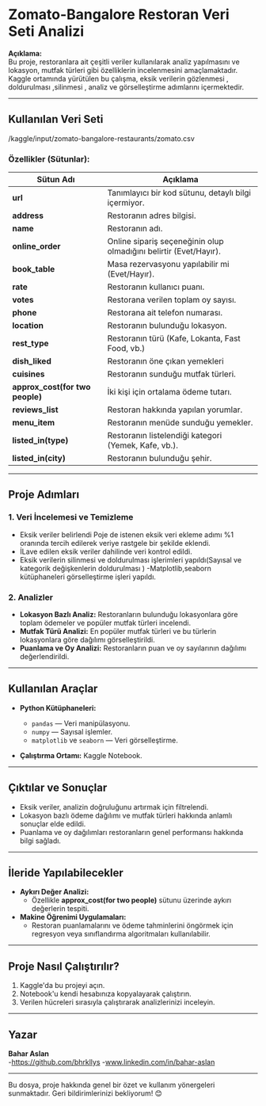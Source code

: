 # Zomato-Bangalore Restoran Veri Seti Analizi

**Açıklama:**  
Bu proje, restoranlara ait çeşitli veriler kullanılarak analiz yapılmasını ve lokasyon, mutfak türleri gibi özelliklerin incelenmesini amaçlamaktadır. 
Kaggle ortamında yürütülen bu çalışma, eksik verilerin gözlenmesi , doldurulması ,silinmesi , analiz ve görselleştirme adımlarını içermektedir.

---

## Kullanılan Veri Seti
/kaggle/input/zomato-bangalore-restaurants/zomato.csv

### Özellikler (Sütunlar):

| Sütun Adı                        | Açıklama                                                                 |
|----------------------------------|-------------------------------------------------------------------------|
| **url**                           | Tanımlayıcı bir kod sütunu, detaylı bilgi içermiyor.                     |
| **address**                      | Restoranın adres bilgisi.                                                |
| **name**                         | Restoranın adı.                                                          |
| **online_order**                 | Online sipariş seçeneğinin olup olmadığını belirtir (Evet/Hayır).        |
| **book_table**                   | Masa rezervasyonu yapılabilir mi (Evet/Hayır).                           |
| **rate**                         | Restoranın kullanıcı puanı.                                              |
| **votes**                        | Restorana verilen toplam oy sayısı.                                      |
| **phone**                        | Restorana ait telefon numarası.                                          |
| **location**                     | Restoranın bulunduğu lokasyon.                                           |
| **rest_type**                    | Restoranın türü (Kafe, Lokanta, Fast Food, vb.)                          |
| **dish_liked**                   | Restoranın öne çıkan yemekleri                                           |
| **cuisines**                     | Restoranın sunduğu mutfak türleri.                                       |
| **approx_cost(for two people)**  | İki kişi için ortalama ödeme tutarı.                                     |
| **reviews_list**                 | Restoran hakkında yapılan yorumlar.                                      |
| **menu_item**                    | Restoranın menüde sunduğu yemekler.                                      |
| **listed_in(type)**              | Restoranın listelendiği kategori (Yemek, Kafe, vb.).                     |
| **listed_in(city)**              | Restoranın bulunduğu şehir.                                              |

---

## Proje Adımları

### 1. **Veri İncelemesi ve Temizleme**
- Eksik veriler belirlendi Poje de istenen eksik veri ekleme adımı %1 oranında tercih edilerek veriye rastgele bir şekilde eklendi.
- İLave edilen eksik veriler dahilinde veri kontrol edildi.
- Eksik verilerin silinmesi ve doldurulması işlerimleri yapıldı(Sayısal ve kategorik değişkenlerin doldurulması )
  -Matplotlib,seaborn kütüphaneleri görselleştirme işleri yapıldı.

### 2. **Analizler**
- **Lokasyon Bazlı Analiz:** Restoranların bulunduğu lokasyonlara göre toplam ödemeler ve popüler mutfak türleri incelendi.
- **Mutfak Türü Analizi:** En popüler mutfak türleri ve bu türlerin lokasyonlara göre dağılımı görselleştirildi.
- **Puanlama ve Oy Analizi:** Restoranların puan ve oy sayılarının dağılımı değerlendirildi.
  
---

## Kullanılan Araçlar

- **Python Kütüphaneleri:**
  - `pandas` — Veri manipülasyonu.
  - `numpy` — Sayısal işlemler.
  - `matplotlib` ve `seaborn` — Veri görselleştirme.

- **Çalıştırma Ortamı:** Kaggle Notebook.

---

## Çıktılar ve Sonuçlar

- Eksik veriler, analizin doğruluğunu artırmak için filtrelendi.
- Lokasyon bazlı ödeme dağılımı ve mutfak türleri hakkında anlamlı sonuçlar elde edildi.
- Puanlama ve oy dağılımları restoranların genel performansı hakkında bilgi sağladı.

---

## İleride Yapılabilecekler

- **Aykırı Değer Analizi:** 
  - Özellikle **approx_cost(for two people)** sütunu üzerinde aykırı değerlerin tespiti.
- **Makine Öğrenimi Uygulamaları:** 
  - Restoran puanlamalarını ve ödeme tahminlerini öngörmek için regresyon veya sınıflandırma algoritmaları kullanılabilir.

---

## Proje Nasıl Çalıştırılır?

1. Kaggle'da bu projeyi açın.
2. Notebook'u kendi hesabınıza kopyalayarak çalıştırın.
3. Verilen hücreleri sırasıyla çalıştırarak analizlerinizi inceleyin.

---

## Yazar

**Bahar Aslan**  
-https://github.com/bhrkllys 
-www.linkedin.com/in/bahar-aslan

---

Bu dosya, proje hakkında genel bir özet ve kullanım yönergeleri sunmaktadır. Geri bildirimlerinizi bekliyorum! 😊
